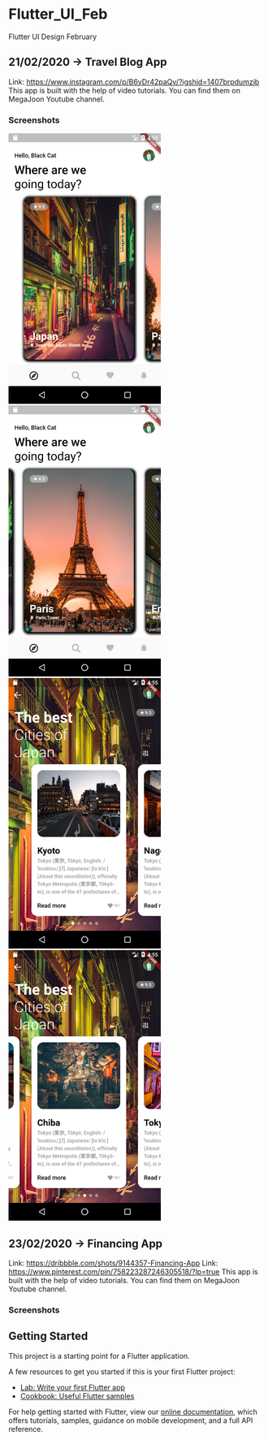 # Flutter_UI_Feb
Flutter UI Design February

## 21/02/2020 -> Travel Blog App

Link: https://www.instagram.com/p/B6yDr42paQv/?igshid=1407brpdumzib
This app is built with the help of video tutorials. You can find them on MegaJoon Youtube channel.

### Screenshots
<img src="https://raw.githubusercontent.com/baobon/Flutter_UI_Feb/master/flutter_feb/assets/2102/background/1.png" width="300"/> <img src="https://raw.githubusercontent.com/baobon/Flutter_UI_Feb/master/flutter_feb/assets/2102/background/2.png" width="300"/>
<img src="https://raw.githubusercontent.com/baobon/Flutter_UI_Feb/master/flutter_feb/assets/2102/background/3.png" width="300"/> <img src="https://raw.githubusercontent.com/baobon/Flutter_UI_Feb/master/flutter_feb/assets/2102/background/4.png" width="300"/>

## 23/02/2020 -> Financing App

Link: https://dribbble.com/shots/9144357-Financing-App
Link: https://www.pinterest.com/pin/758223287246305518/?lp=true
This app is built with the help of video tutorials. You can find them on MegaJoon Youtube channel.

### Screenshots



## Getting Started

This project is a starting point for a Flutter application.

A few resources to get you started if this is your first Flutter project:

- [Lab: Write your first Flutter app](https://flutter.dev/docs/get-started/codelab)
- [Cookbook: Useful Flutter samples](https://flutter.dev/docs/cookbook)

For help getting started with Flutter, view our
[online documentation](https://flutter.dev/docs), which offers tutorials,
samples, guidance on mobile development, and a full API reference.

